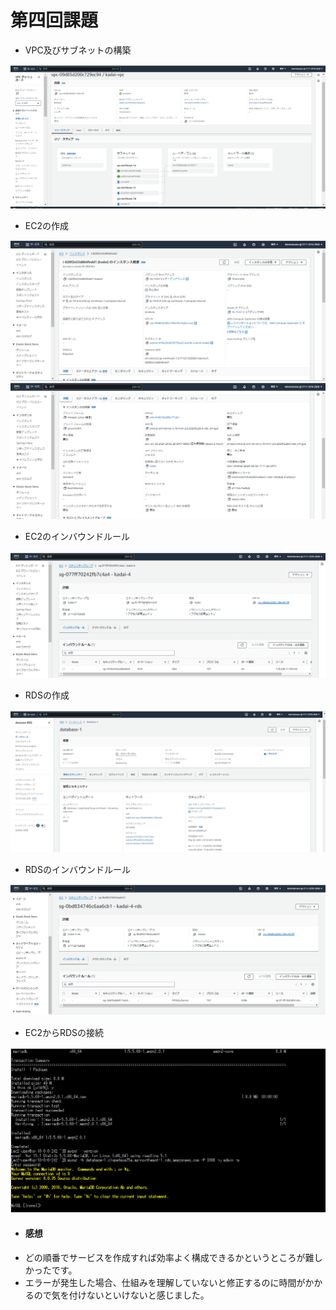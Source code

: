 # 第四回課題　　

 
- VPC及びサブネットの構築

![image 1](image-lecture4/VPC.png)

- EC2の作成  

![image 2](image-lecture4/EC2-1.png)  
![image 3](image-lecture4/EC2-2.png) 

- EC2のインバウンドルール  

![image 4](image-lecture4/EC2-inbound-rule.png)  

- RDSの作成  

![image 5](image-lecture4/RDS.png)

- RDSのインバウンドルール  

![image 6](image-lecture4/RDS-inbound-rule.png)　　

- EC2からRDSの接続  

![image 7](image-lecture4/ec2-to-rds.png)  

- #### 感想  
* どの順番でサービスを作成すれば効率よく構成できるかというところが難しかったです。
* エラーが発生した場合、仕組みを理解していないと修正するのに時間がかかるので気を付けないといけないと感じました。